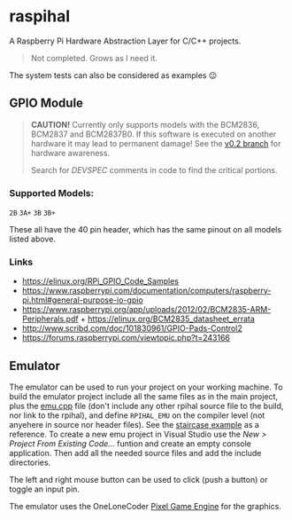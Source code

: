 # raspihal

A Raspberry Pi Hardware Abstraction Layer for C/C++ projects.

> Not completed. Grows as I need it.

The system tests can also be considered as examples :wink:



## GPIO Module

> __CAUTION!__ Currently only supports models with the BCM2836, BCM2837 and BCM2837B0. If this software is executed on another hardware it may lead to permanent damage! See the [v0.2 branch](https://github.com/oblaser/rpihal/tree/v0.2) for hardware awareness.
>
> Search for _DEVSPEC_ comments in code to find the critical portions.

### Supported Models:
`2B`
`3A+`
`3B`
`3B+`

These all have the 40 pin header, which has the same pinout on all models listed above.

### Links

- https://elinux.org/RPi_GPIO_Code_Samples
- https://www.raspberrypi.com/documentation/computers/raspberry-pi.html#general-purpose-io-gpio
- https://www.raspberrypi.org/app/uploads/2012/02/BCM2835-ARM-Peripherals.pdf + https://elinux.org/BCM2835_datasheet_errata
- http://www.scribd.com/doc/101830961/GPIO-Pads-Control2
- https://forums.raspberrypi.com/viewtopic.php?t=243166



## Emulator

The emulator can be used to run your project on your working machine. To build the emulator project
include all the same files as in the main project, plus the [emu.cpp](src/emu/emu.cpp) file (don't include any other
rpihal source file to the build, nor link to the rpihal), and define `RPIHAL_EMU` on the compiler level (not anyehere in
source nor header files). See the [staircase example](examples/staircase/emu/cmake/CMakeLists.txt#L19) as a reference.
To create a new emu project in Visual Studio use the _New > Project From Existing Code..._ funtion and create an empty
console application. Then add all the needed source files and add the include directories.

The left and right mouse button can be used to click (push a button) or toggle an input pin.

The emulator uses the OneLoneCoder [Pixel Game Engine](https://github.com/OneLoneCoder/olcPixelGameEngine) for the graphics.
